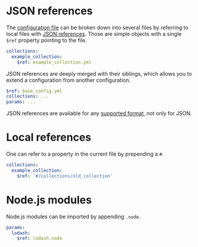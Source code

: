 # JSON references

The [configuration file](../usage/configuration.md#configuration-file) can be broken
down into several files by referring to local files with
[JSON references](https://tools.ietf.org/html/draft-pbryan-zyp-json-ref-03).
Those are simple objects with a single `$ref` property pointing to the file.

```yml
collections:
  example_collection:
    $ref: example_collection.yml
```

JSON references are deeply merged with their siblings, which allows you to
extend a configuration from another configuration.

```yml
$ref: base_config.yml
collections: ...
params: ...
```

JSON references are available for any [supported format](../usage/formats.md),
not only for JSON.

# Local references

One can refer to a property in the current file by prepending a `#`.

```yml
collections:
  example_collection:
    $ref: '#/collections/old_collection'
```

# Node.js modules

Node.js modules can be imported by appending `.node`.

```yml
params:
  lodash:
    $ref: lodash.node
```
